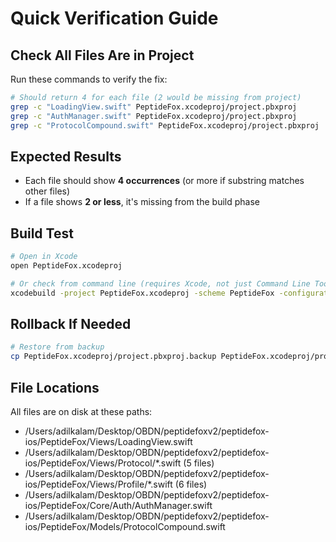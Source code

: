 # Quick Verification Guide

## Check All Files Are in Project

Run these commands to verify the fix:

```bash
# Should return 4 for each file (2 would be missing from project)
grep -c "LoadingView.swift" PeptideFox.xcodeproj/project.pbxproj
grep -c "AuthManager.swift" PeptideFox.xcodeproj/project.pbxproj
grep -c "ProtocolCompound.swift" PeptideFox.xcodeproj/project.pbxproj
```

## Expected Results
- Each file should show **4 occurrences** (or more if substring matches other files)
- If a file shows **2 or less**, it's missing from the build phase

## Build Test
```bash
# Open in Xcode
open PeptideFox.xcodeproj

# Or check from command line (requires Xcode, not just Command Line Tools)
xcodebuild -project PeptideFox.xcodeproj -scheme PeptideFox -configuration Debug build
```

## Rollback If Needed
```bash
# Restore from backup
cp PeptideFox.xcodeproj/project.pbxproj.backup PeptideFox.xcodeproj/project.pbxproj
```

## File Locations
All files are on disk at these paths:
- /Users/adilkalam/Desktop/OBDN/peptidefoxv2/peptidefox-ios/PeptideFox/Views/LoadingView.swift
- /Users/adilkalam/Desktop/OBDN/peptidefoxv2/peptidefox-ios/PeptideFox/Views/Protocol/*.swift (5 files)
- /Users/adilkalam/Desktop/OBDN/peptidefoxv2/peptidefox-ios/PeptideFox/Views/Profile/*.swift (6 files)
- /Users/adilkalam/Desktop/OBDN/peptidefoxv2/peptidefox-ios/PeptideFox/Core/Auth/AuthManager.swift
- /Users/adilkalam/Desktop/OBDN/peptidefoxv2/peptidefox-ios/PeptideFox/Models/ProtocolCompound.swift
